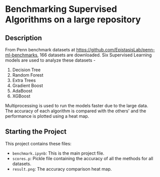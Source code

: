 # Benchmarking Supervised Algorithms on a large repository  

## Description
From Penn benchmark datasets at https://github.com/EpistasisLab/penn-ml-benchmarks, 166 datasets are downloaded. Six Supervised Learning models are used to analyze these datasets -  
1. Decision Tree  
2. Random Forest  
3. Extra Trees  
4. Gradient Boost  
5. AdaBoost  
6. XGBoost  

Multiprocessing is used to run the models faster due to the large data.  
The accuracy of each algorithm is compared with the others' and the performance is plotted using a heat map.    

## Starting the Project

This project contains these files:

- `benchmark.ipynb`: This is the main project file.
- `scores.p`: Pickle file containing the accuracy of all the methods for all datasets.  
- `result.png`: The accuracy comparison heat map.
